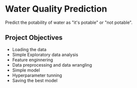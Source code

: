 # Water Quality Prediction
Predict the potability of water as "it's potable" or "not potable". 

## Project Objectives
* Loading the data
* Simple Exploratory data analysis
* Feature enginnering
* Data preprocessing and data wrangling
* Simple model
* Hyperparameter tunning
* Saving the best model

